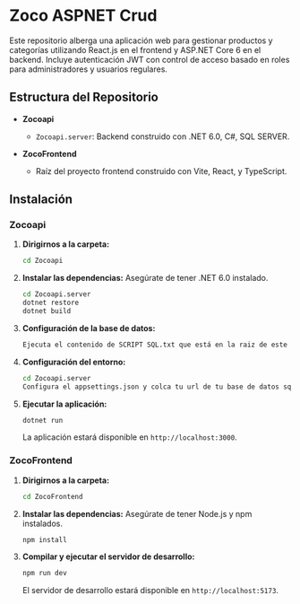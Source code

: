 
# Zoco ASPNET Crud

Este repositorio alberga una aplicación web para gestionar productos y categorías utilizando React.js en el frontend y ASP.NET Core 6 en el backend. Incluye autenticación JWT con control de acceso basado en roles para administradores y usuarios regulares.

## Estructura del Repositorio

- **Zocoapi**
  - `Zocoapi.server`: Backend construido con .NET 6.0, C#, SQL SERVER.
  
- **ZocoFrontend**
  - Raíz del proyecto frontend construido con Vite, React, y TypeScript.

## Instalación

### Zocoapi

1. **Dirigirnos a la carpeta:**
   ```bash
   cd Zocoapi
   ```

2. **Instalar las dependencias:**
   Asegúrate de tener .NET 6.0 instalado.
   ```bash
   cd Zocoapi.server
   dotnet restore
   dotnet build   
   ```
   
3. **Configuración de la base de datos:**
   ```bash
   Ejecuta el contenido de SCRIPT SQL.txt que está en la raiz de este repositorio en tu SQL SERVER 
   ```
   
4. **Configuración del entorno:**
   ```bash
   cd Zocoapi.server
   Configura el appsettings.json y colca tu url de tu base de datos sql server  
   ```
   
5. **Ejecutar la aplicación:**
   ```bash
   dotnet run
   ```
   La aplicación estará disponible en `http://localhost:3000`.

### ZocoFrontend

1. **Dirigirnos a la carpeta:**
   ```bash
   cd ZocoFrontend
   ```

2. **Instalar las dependencias:**
   Asegúrate de tener Node.js y npm instalados.
   ```bash
   npm install
   ```
   
3. **Compilar y ejecutar el servidor de desarrollo:**
   ```bash
   npm run dev
   ```
   El servidor de desarrollo estará disponible en `http://localhost:5173`.





